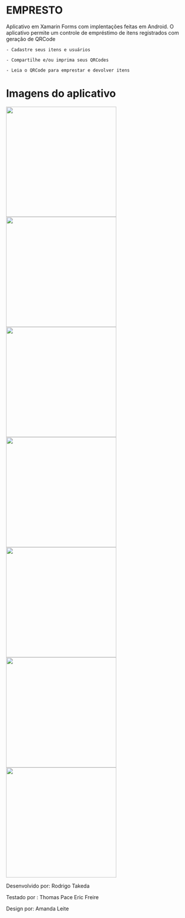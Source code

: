 # EMPRESTO

Aplicativo em Xamarin Forms com implentações feitas em Android. O aplicativo permite um controle de empréstimo de itens registrados com geração 
de QRCode
```
- Cadastre seus itens e usuários

- Compartilhe e/ou imprima seus QRCodes

- Leia o QRCode para emprestar e devolver itens
```

# Imagens do aplicativo

<img src="https://github.com/rodirigos/PhoneDealer/blob/master/images/1.png" width="300"/>
<img src="https://github.com/rodirigos/PhoneDealer/blob/master/images/2.png" width="300"/>
<img src="https://github.com/rodirigos/PhoneDealer/blob/master/images/3.png" width="300"/>
<img src="https://github.com/rodirigos/PhoneDealer/blob/master/images/4.png" width="300"/>
<img src="https://github.com/rodirigos/PhoneDealer/blob/master/images/5.png" width="300"/>
<img src="https://github.com/rodirigos/PhoneDealer/blob/master/images/6.png" width="300"/>
<img src="https://github.com/rodirigos/PhoneDealer/blob/master/images/7.png" width="300"/>


Desenvolvido por:
Rodrigo Takeda

Testado por :
Thomas Pace
Eric Freire

Design por:
Amanda Leite
